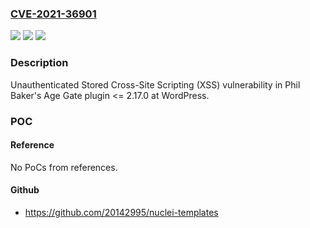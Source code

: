 ### [CVE-2021-36901](https://cve.mitre.org/cgi-bin/cvename.cgi?name=CVE-2021-36901)
![](https://img.shields.io/static/v1?label=Product&message=Age%20Gate%20(WordPress%20plugin)&color=blue)
![](https://img.shields.io/static/v1?label=Version&message=%3C%3D%202.17.0%3C%3D%202.17.0%20&color=brighgreen)
![](https://img.shields.io/static/v1?label=Vulnerability&message=CWE-79%20Cross-site%20Scripting%20(XSS)&color=brighgreen)

### Description

Unauthenticated Stored Cross-Site Scripting (XSS) vulnerability in Phil Baker's Age Gate plugin <= 2.17.0 at WordPress.

### POC

#### Reference
No PoCs from references.

#### Github
- https://github.com/20142995/nuclei-templates

